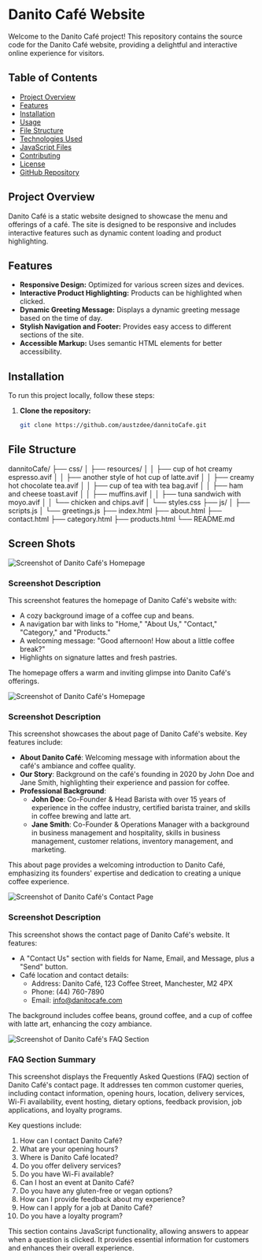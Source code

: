 # Danito Café Website

Welcome to the Danito Café project! This repository contains the source code for the Danito Café website, providing a delightful and interactive online experience for visitors.

## Table of Contents
- [Project Overview](#project-overview)
- [Features](#features)
- [Installation](#installation)
- [Usage](#usage)
- [File Structure](#file-structure)
- [Technologies Used](#technologies-used)
- [JavaScript Files](#javascript-files)
- [Contributing](#contributing)
- [License](#license)
- [GitHub Repository](#github-repository)

## Project Overview
Danito Café is a static website designed to showcase the menu and offerings of a café. The site is designed to be responsive and includes interactive features such as dynamic content loading and product highlighting.

## Features
- **Responsive Design:** Optimized for various screen sizes and devices.
- **Interactive Product Highlighting:** Products can be highlighted when clicked.
- **Dynamic Greeting Message:** Displays a dynamic greeting message based on the time of day.
- **Stylish Navigation and Footer:** Provides easy access to different sections of the site.
- **Accessible Markup:** Uses semantic HTML elements for better accessibility.

## Installation
To run this project locally, follow these steps:
1. **Clone the repository:**
   ```sh
   git clone https://github.com/austzdee/dannitoCafe.git


## File Structure

dannitoCafe/
├── css/
│   ├── resources/
│   │   ├── cup of hot creamy espresso.avif
│   │   ├── another style of hot cup of latte.avif
│   │   ├── creamy hot chocolate tea.avif
│   │   ├── cup of tea with tea bag.avif
│   │   ├── ham and cheese toast.avif
│   │   ├── muffins.avif
│   │   ├── tuna sandwich with moyo.avif
│   │   └── chicken and chips.avif
│   └── styles.css
├── js/
│   ├── scripts.js
│   └── greetings.js
├── index.html
├── about.html
├── contact.html
├── category.html
├── products.html
└── README.md




## Screen Shots

 
![Screenshot of Danito Café's Homepage](https://github.com/austzdee/dannitoCafe/blob/a8b0d1642fe9c365e47bf56adc4387797722b365/Screenshot%202025-02-25%20163649.png "Danito Café Homepage")

### Screenshot Description
This screenshot features the homepage of Danito Café's website with:
- A cozy background image of a coffee cup and beans.
- A navigation bar with links to "Home," "About Us," "Contact," "Category," and "Products."
- A welcoming message: "Good afternoon! How about a little coffee break?"
- Highlights on signature lattes and fresh pastries.

The homepage offers a warm and inviting glimpse into Danito Café's offerings.


![Screenshot of Danito Café's Homepage](https://github.com/austzdee/dannitoCafe/blob/a8b0d1642fe9c365e47bf56adc4387797722b365/Screenshot%202025-02-25%20170923.png "Danito Café About page")

### Screenshot Description
This screenshot showcases the about page of Danito Café's website. Key features include:

- **About Danito Café**: Welcoming message with information about the café's ambiance and coffee quality.
- **Our Story**: Background on the café's founding in 2020 by John Doe and Jane Smith, highlighting their experience and passion for coffee.
- **Professional Background**:
  - **John Doe**: Co-Founder & Head Barista with over 15 years of experience in the coffee industry, certified barista trainer, and skills in coffee brewing and latte art.
  - **Jane Smith**: Co-Founder & Operations Manager with a background in business management and hospitality, skills in business management, customer relations, inventory management, and marketing.

This about page provides a welcoming introduction to Danito Café, emphasizing its founders' expertise and dedication to creating a unique coffee experience.


![Screenshot of Danito Café's Contact Page](https://github.com/austzdee/dannitoCafe/blob/2f735d58c3c779e217c6c741e964d6b8d88b91c3/Screenshot%202025-02-25%20171019.png "Danito Café Contact Page")

### Screenshot Description
This screenshot shows the contact page of Danito Café's website. It features:
- A "Contact Us" section with fields for Name, Email, and Message, plus a "Send" button.
- Café location and contact details:
  - Address: Danito Café, 123 Coffee Street, Manchester, M2 4PX
  - Phone: (44) 760-7890
  - Email: info@danitocafe.com

The background includes coffee beans, ground coffee, and a cup of coffee with latte art, enhancing the cozy ambiance.


![Screenshot of Danito Café's FAQ Section](https://github.com/austzdee/dannitoCafe/blob/2f735d58c3c779e217c6c741e964d6b8d88b91c3/Screenshot%202025-02-25%20171040.png "Danito Café FAQ Section")

### FAQ Section Summary
This screenshot displays the Frequently Asked Questions (FAQ) section of Danito Café's contact page. It addresses ten common customer queries, including contact information, opening hours, location, delivery services, Wi-Fi availability, event hosting, dietary options, feedback provision, job applications, and loyalty programs.

Key questions include:
1. How can I contact Danito Café?
2. What are your opening hours?
3. Where is Danito Café located?
4. Do you offer delivery services?
5. Do you have Wi-Fi available?
6. Can I host an event at Danito Café?
7. Do you have any gluten-free or vegan options?
8. How can I provide feedback about my experience?
9. How can I apply for a job at Danito Café?
10. Do you have a loyalty program?

This section contains JavaScript functionality, allowing answers to appear when a question is clicked. It provides essential information for customers and enhances their overall experience.


